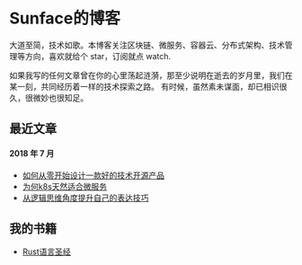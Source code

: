 # Sunface的博客

大道至简，技术如歌。本博客关注区块链、微服务、容器云、分布式架构、技术管理等方向，喜欢就给个 star，订阅就点 watch.

如果我写的任何文章曾在你的心里荡起涟漪，那至少说明在逝去的岁月里，我们在某一刻，共同经历着一样的技术探索之路。
有时候，虽然素未谋面，却已相识很久，很微妙也很知足。

## 最近文章

#### 2018 年 7 月
- [如何从零开始设计一款好的技术开源产品](2018/Q3/如何从零开始设计一款好的技术开源产品.md)
- [为何k8s天然适合微服务](2018/Q3/为何k8s天然适合微服务.md)
- [从逻辑思维角度提升自己的表达技巧](2018/Q3/从逻辑思维角度提升自己的表达技巧.md)

## 我的书籍
- [Rust语言圣经](https://github.com/sunface/rust-course)
